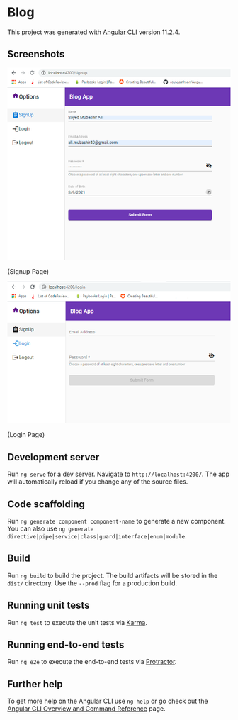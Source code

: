 # Blog

This project was generated with [Angular CLI](https://github.com/angular/angular-cli) version 11.2.4.

## Screenshots
![Signup Page Screenshot](https://github.com/mubashir-mindfiresol/Blog/blob/develop/images/signup.PNG)

(Signup Page)

![Login Page Screenshot](https://github.com/mubashir-mindfiresol/Blog/blob/develop/images/login.PNG)

(Login Page)

## Development server

Run `ng serve` for a dev server. Navigate to `http://localhost:4200/`. The app will automatically reload if you change any of the source files.

## Code scaffolding

Run `ng generate component component-name` to generate a new component. You can also use `ng generate directive|pipe|service|class|guard|interface|enum|module`.

## Build

Run `ng build` to build the project. The build artifacts will be stored in the `dist/` directory. Use the `--prod` flag for a production build.

## Running unit tests

Run `ng test` to execute the unit tests via [Karma](https://karma-runner.github.io).

## Running end-to-end tests

Run `ng e2e` to execute the end-to-end tests via [Protractor](http://www.protractortest.org/).

## Further help

To get more help on the Angular CLI use `ng help` or go check out the [Angular CLI Overview and Command Reference](https://angular.io/cli) page.
